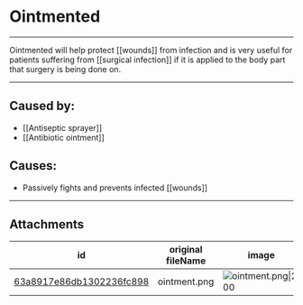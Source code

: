 # Ointmented

 

---

Ointmented will help protect [[wounds]] from infection and is very useful for patients suffering from [[surgical infection]] if it is applied to the body part that surgery is being done on.

---
## Caused by:

- [[Antiseptic sprayer]]
- [[Antibiotic ointment]]

## Causes:
- Passively fights and prevents infected [[wounds]]

---

## Attachments

id | original fileName | image
---|---|---
[63a8917e86db1302236fc898](63a8917e86db1302236fc898.png) | ointment.png | ![ointment.png\|200](63a8917e86db1302236fc898.png)